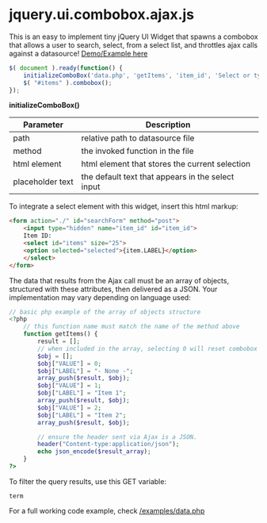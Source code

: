 # jquery.ui.combobox.ajax.js

This is an easy to implement tiny jQuery UI Widget that spawns a combobox that allows a user to search, select, from a select list, and throttles ajax calls against a datasource! <a href="https://ravenmyst.net/work/combobox/" target="_blank">Demo/Example here</a>

```javascript
$( document ).ready(function() {
	initializeComboBox('data.php', 'getItems', 'item_id', 'Select or type an item..');
	$( "#items" ).combobox();
});

```

**initializeComboBox()**

| Parameter  | Description |
| ------------- | ------------- |
| path | relative path to datasource file |
| method | the invoked function in the file |
| html element | html element that stores the current selection |
| placeholder text | the default text that appears in the select input |

To integrate a select element with this widget, insert this html markup:
```html
<form action="./" id="searchForm" method="post">
	<input type="hidden" name="item_id" id="item_id">
	Item ID: 
	<select id="items" size="25">
	<option selected="selected">{item.LABEL}</option>
	</select>
</form>
```

The data that results from the Ajax call must be an array of objects, structured with these attributes, then delivered as a JSON. Your implementation may vary depending on language used:
```php
// basic php example of the array of objects structure
<?php
	// this function name must match the name of the method above
	function getItems() {
		result = [];
		// when included in the array, selecting 0 will reset combobox to default state
		$obj = [];
		$obj["VALUE"] = 0;
		$obj["LABEL"] = "- None -";
		array_push($result, $obj);
		$obj["VALUE"] = 1;
		$obj["LABEL"] = "Item 1";
		array_push($result, $obj);
		$obj["VALUE"] = 2;
		$obj["LABEL"] = "Item 2";
		array_push($result, $obj);

		// ensure the header sent via Ajax is a JSON.
		header("Content-type:application/json");
		echo json_encode($result_array);
	}
?>
```
To filter the query results, use this GET variable:
```
term
```

For a full working code example, check <a href="https://github.com/ravenmyst/jQuery.UI.Combobox.Ajax/blob/master/example/data.php" target="_blank">/examples/data.php</a>